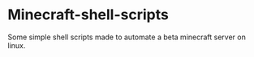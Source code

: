# Minecraft-shell-scripts

Some simple shell scripts made to automate a beta minecraft server on linux.
